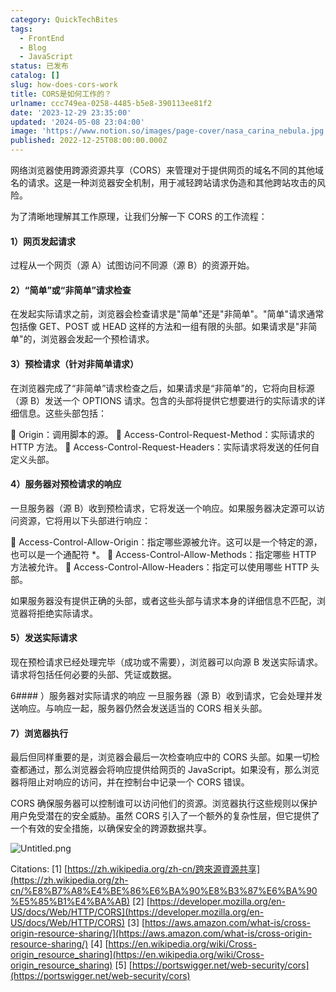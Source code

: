 ```yaml
---
category: QuickTechBites
tags:
  - FrontEnd
  - Blog
  - JavaScript
status: 已发布
catalog: []
slug: how-does-cors-work
title: CORS是如何工作的？
urlname: ccc749ea-0258-4485-b5e8-390113ee81f2
date: '2023-12-29 23:35:00'
updated: '2024-05-08 23:04:00'
image: 'https://www.notion.so/images/page-cover/nasa_carina_nebula.jpg'
published: 2022-12-25T08:00:00.000Z
---
```


网络浏览器使用跨源资源共享（CORS）来管理对于提供网页的域名不同的其他域名的请求。这是一种浏览器安全机制，用于减轻跨站请求伪造和其他跨站攻击的风险。


为了清晰地理解其工作原理，让我们分解一下 CORS 的工作流程：


#### 1）网页发起请求
过程从一个网页（源 A）试图访问不同源（源 B）的资源开始。


#### 2）“简单”或“非简单”请求检查
在发起实际请求之前，浏览器会检查请求是"简单"还是"非简单"。"简单"请求通常包括像 GET、POST 或 HEAD 这样的方法和一组有限的头部。如果请求是"非简单"的，浏览器会发起一个预检请求。


#### 3）预检请求（针对非简单请求）
在浏览器完成了“非简单”请求检查之后，如果请求是“非简单”的，它将向目标源（源 B）发送一个 OPTIONS 请求。包含的头部将提供它想要进行的实际请求的详细信息。这些头部包括：


🔸 Origin：调用脚本的源。
🔸 Access-Control-Request-Method：实际请求的 HTTP 方法。
🔸 Access-Control-Request-Headers：实际请求将发送的任何自定义头部。


#### 4）服务器对预检请求的响应
一旦服务器（源 B）收到预检请求，它将发送一个响应。如果服务器决定源可以访问资源，它将用以下头部进行响应：


🔹 Access-Control-Allow-Origin：指定哪些源被允许。这可以是一个特定的源，也可以是一个通配符 *。
🔹 Access-Control-Allow-Methods：指定哪些 HTTP 方法被允许。
🔹 Access-Control-Allow-Headers：指定可以使用哪些 HTTP 头部。


如果服务器没有提供正确的头部，或者这些头部与请求本身的详细信息不匹配，浏览器将拒绝实际请求。


#### 5）发送实际请求
现在预检请求已经处理完毕（成功或不需要），浏览器可以向源 B 发送实际请求。请求将包括任何必要的头部、凭证或数据。


6#### ）服务器对实际请求的响应
一旦服务器（源 B）收到请求，它会处理并发送响应。与响应一起，服务器仍然会发送适当的 CORS 相关头部。


#### 7）浏览器执行
最后但同样重要的是，浏览器会最后一次检查响应中的 CORS 头部。如果一切检查都通过，那么浏览器会将响应提供给网页的 JavaScript。如果没有，那么浏览器将阻止对响应的访问，并在控制台中记录一个 CORS 错误。


CORS 确保服务器可以控制谁可以访问他们的资源。浏览器执行这些规则以保护用户免受潜在的安全威胁。虽然 CORS 引入了一个额外的复杂性层，但它提供了一个有效的安全措施，以确保安全的跨源数据共享。


![Untitled.png](https://prod-files-secure.s3.us-west-2.amazonaws.com/5d24fe63-e567-4804-86f9-9fdc62e13082/b3deb140-f22b-4520-bcee-759301567801/Untitled.png?X-Amz-Algorithm=AWS4-HMAC-SHA256&X-Amz-Content-Sha256=UNSIGNED-PAYLOAD&X-Amz-Credential=ASIAZI2LB466Y5ROHAHV%2F20250221%2Fus-west-2%2Fs3%2Faws4_request&X-Amz-Date=20250221T053708Z&X-Amz-Expires=3600&X-Amz-Security-Token=IQoJb3JpZ2luX2VjEKX%2F%2F%2F%2F%2F%2F%2F%2F%2F%2FwEaCXVzLXdlc3QtMiJIMEYCIQDu3QTiGe2AwIM%2Fckv3UZkaYMpzUyUtknKdVVaupB6yxwIhAOpoAj%2FPgB0BF3RVy3pQ%2BoKSmbzr9ffoqQOIPxVndqeSKogECM7%2F%2F%2F%2F%2F%2F%2F%2F%2F%2FwEQABoMNjM3NDIzMTgzODA1IgxF8BAUez8aPYOxGtEq3AMJEN0gSAvupIGuUyG8T7mgafRknnwVpcqZ4E3lar4%2BD6AVPCgZq1VzXnaZY4JDAgbVlzpKpEAKllD5JOtV03WBgIdKps%2BvQAMUf3s%2B3Bwu5Suen89nB7uFETAELDm40E5M2zc2pElx38qr5QDrC8CEaRFwBnEeCDe5rWs1gj%2BhARyVb3V6FpvGaFjOcxYMhHCA4kmQagdbeec8%2BvqoxyBar1qK4m9NMywjflkM0RAq841d2ewWpkO81za%2BewkOR36MDW4UNDvsityLQBVHLvBEiH9hmmE7hbypY6Wb0HVGZaFTRns5DwgJgr4cjSU%2BBQ2Sjjt%2FQeaz7%2BH6CRWGD05zYZnC4D0ijsui4iF1nBMjTU0jg%2FKpi92A5sJNjg9lJLEonv9wuUIhHQwpewY31zIovbijNsU3QgPpK5L2qU4i2BUdH2H%2Bsq6Ql35fp34WOBEtCuZP46AuGXSpJVtw%2F1N7DqZY8aEPMWWFT0xYz4volxMhXuVYvWKBDukhkw7Fru%2BJi7%2FHkSZ3GVFc2uqUFpr75NyuGc5%2Br9Arok9ax33I67afvJ4LGh4wgSdtQ1TH%2FRiIJjxBGzjvOo1gDt6NRCjqyjIieXvAOiDnryEKG0IsDAbAGD3KXUqhgLYw2DCpheC9BjqkASOUwIPtaazX%2BAJHphzmfE0CjW0PWl7NZAv7yV0gyd84F6k8n70VdHnqmmPLvoM2uxVBgEhEjMZgPxVFY6XPgMkUb97282PyhfNMOr2JZUw8WHApVKgEfQYTYttLQi2VvW5kSyzVqiCk9%2Ft%2FPpPiqz6j%2FKkLTzoh5DUu%2F7TIVrMC19MtOT%2B57q%2Ftyb9iYgWiqSOPlEG4vLg6%2FceA1QbxMHqyeBTl&X-Amz-Signature=336029b07c97e55eaa2d2929cb83aa228c76080782e6c3987ec2c88597db3e80&X-Amz-SignedHeaders=host&x-id=GetObject)


Citations:
[1] [https://zh.wikipedia.org/zh-cn/跨來源資源共享](https://zh.wikipedia.org/zh-cn/%E8%B7%A8%E4%BE%86%E6%BA%90%E8%B3%87%E6%BA%90%E5%85%B1%E4%BA%AB)
[2] [https://developer.mozilla.org/en-US/docs/Web/HTTP/CORS](https://developer.mozilla.org/en-US/docs/Web/HTTP/CORS)
[3] [https://aws.amazon.com/what-is/cross-origin-resource-sharing/](https://aws.amazon.com/what-is/cross-origin-resource-sharing/)
[4] [https://en.wikipedia.org/wiki/Cross-origin_resource_sharing](https://en.wikipedia.org/wiki/Cross-origin_resource_sharing)
[5] [https://portswigger.net/web-security/cors](https://portswigger.net/web-security/cors)

